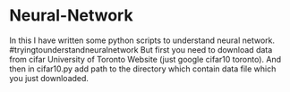 # Neural-Network

In this I have written some python scripts to understand neural network. #tryingtounderstandneuralnetwork
But first you need to download data from cifar University of Toronto Website (just google cifar10 toronto).
And then in cifar10.py add path to the directory which contain data file which you just downloaded.
